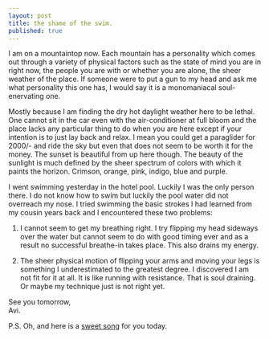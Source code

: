 ```yaml
---
layout: post
title: the shame of the swim.
published: true
---
```

I am on a mountaintop now. Each mountain has a personality which comes out through a variety of physical factors such as the state of mind you are in right now, the people you are with or whether you are alone, the sheer weather of the place. If someone were to put a gun to my head and ask me what personality this one has, I would say it is a monomaniacal soul-enervating one.

Mostly because I am finding the dry hot daylight weather here to be lethal. One cannot sit in the car even with the air-conditioner at full bloom and the place lacks any particular thing to do when you are here except if your intention is to just lay back and relax. I mean you could get a paraglider for 2000/- and ride the sky but even that does not seem to be worth it for the money. The sunset is beautiful from up here though. The beauty of the sunlight is much defined by the sheer spectrum of colors with which it paints the horizon. Crimson, orange, pink, indigo, blue and purple.

I went swimming yesterday in the hotel pool. Luckily I was the only person there. I do not know how to swim but luckily the pool water did not overreach my nose. I tried swimming the basic strokes I had learned from my cousin years back and I encountered these two problems:

1. I cannot seem to get my breathing right. I try flipping my head sideways over the water but cannot seem to do with good timing ever and as a result no successful breathe-in takes place. This also drains my energy.

2. The sheer physical motion of flipping your arms and moving your legs is something I underestimated to the greatest degree. I discovered I am not fit for it at all. It is like running with resistance. That is soul draining. Or maybe my technique just is not right yet.

See you tomorrow,  
Avi.

P.S. Oh, and here is a [sweet song](https://youtu.be/LAzeiAJN818 "A YouTube link to Talking Head's Take Me To The River") for you today.

